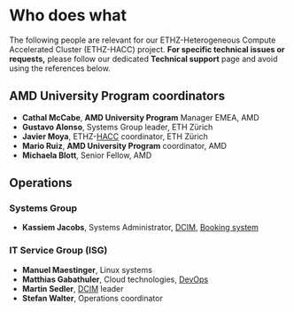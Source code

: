 # Who does what
The following people are relevant for our ETHZ-Heterogeneous Compute Accelerated Cluster (ETHZ-HACC) project. **For specific technical issues or requests,** please follow our dedicated **Technical support** page and avoid using the references below.

## AMD University Program coordinators
* **Cathal McCabe**, **AMD University Program** Manager EMEA, AMD
* **Gustavo Alonso**, Systems Group leader, ETH Zürich 
* **Javier Moya**, ETHZ-[HACC](../README.md) coordinator, ETH Zürich 
* **Mario Ruiz**, **AMD University Program** coordinator, AMD
* **Michaela Blott**, Senior Fellow, AMD

## Operations

### Systems Group
* **Kassiem Jacobs**, Systems Administrator, [DCIM](./vocabulary.md#dcim), [Booking system](./booking-system.md#booking-system)

### IT Service Group (ISG)
* **Manuel Maestinger**, Linux systems
* **Matthias Gabathuler**, Cloud technologies, [DevOps](./vocabulary.md#devops)
* **Martin Sedler**, [DCIM](./vocabulary.md#dcim) leader
* **Stefan Walter**, Operations coordinator
